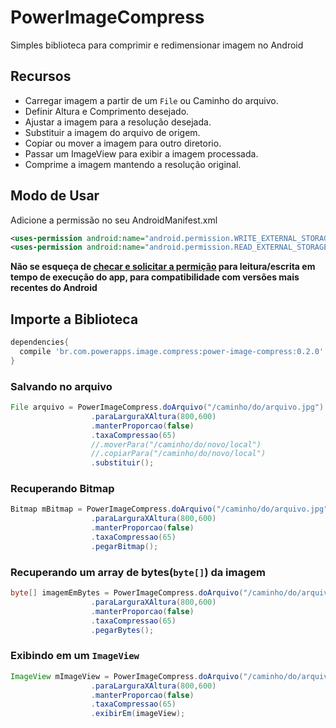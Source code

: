 # PowerImageCompress
Simples biblioteca para comprimir e redimensionar imagem no Android

## Recursos

  - Carregar imagem a partir de um `File` ou Caminho do arquivo.
  - Definir Altura e Comprimento desejado.
  - Ajustar a imagem para a resolução desejada.
  - Substituir a imagem do arquivo de origem.
  - Copiar ou mover a imagem para outro diretorio.
  - Passar um ImageView para exibir a imagem processada.
  - Comprime a imagem mantendo a resolução original.
  
## Modo de Usar

Adicione a permissão no seu AndroidManifest.xml
```xml
<uses-permission android:name="android.permission.WRITE_EXTERNAL_STORAGE" />
<uses-permission android:name="android.permission.READ_EXTERNAL_STORAGE" />
```
**Não se esqueça de [checar e solicitar a permição](https://developer.android.com/training/permissions/requesting.html?hl=pt-br) para leitura/escrita em tempo de execução do app, para compatibilidade com versões mais recentes do Android**

## Importe a Biblioteca

```gradle
dependencies{
  compile 'br.com.powerapps.image.compress:power-image-compress:0.2.0'
}
```

### Salvando no arquivo
```java
File arquivo = PowerImageCompress.doArquivo("/caminho/do/arquivo.jpg")
                  .paraLarguraXAltura(800,600)
                  .manterProporcao(false)
                  .taxaCompressao(65)
                  //.moverPara("/caminho/do/novo/local")
                  //.copiarPara("/caminho/do/novo/local")
                  .substituir();
```

### Recuperando Bitmap

```java
Bitmap mBitmap = PowerImageCompress.doArquivo("/caminho/do/arquivo.jpg")
                  .paraLarguraXAltura(800,600)
                  .manterProporcao(false)
                  .taxaCompressao(65)
                  .pegarBitmap();
```

### Recuperando um array de bytes(`byte[]`) da imagem

```java
byte[] imagemEmBytes = PowerImageCompress.doArquivo("/caminho/do/arquivo.jpg")
                  .paraLarguraXAltura(800,600)
                  .manterProporcao(false)
                  .taxaCompressao(65)
                  .pegarBytes();
```

### Exibindo em um `ImageView`

```java
ImageView mImageView = PowerImageCompress.doArquivo("/caminho/do/arquivo.jpg")
                  .paraLarguraXAltura(800,600)
                  .manterProporcao(false)
                  .taxaCompressao(65)
                  .exibirEm(imageView);
```
[Baixe o arquivo .aar]: https://github.com/marcusedu/PowerImageCompress/tree/master/aar/br/com/powerapps/powerimagecompress
[guia]: https://developer.android.com/studio/projects/android-library.html?hl=pt-br#AddDependency
